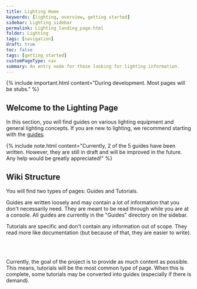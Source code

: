 ```yaml
---
title: Lighting Home
keywords: [lighting, overview, getting started]
sidebar: Lighting_sidebar
permalink: Lighting_landing_page.html
folder: Lighting
tags: [navigation]
draft: true
toc: false
tags: [getting_started]
customPageType: nav
summary: An entry node for those looking for lighting information.
---
```



{% include important.html content="During development. Most pages will be stubs." %}
## Welcome to the Lighting Page

In this section, you will find guides on various lighting equipment and general lighting concepts. If you are new to lighting, we recommend starting with the [guides](./Lighting_level_0.html).

{% include note.html content="Currently, 2 of the 5 guides have been written. However, they are still in draft and will be improved in the future. Any help would be greatly appreciated!" %}


## Wiki Structure
You will find two types of pages: Guides and Tutorials.

Guides are written loosely and may contain a lot of information that you don't necessarily need. They are meant to be read through while you are at a console. All guides are currently in the "Guides" directory on the sidebar.

Tutorials are specific and don't contain any information out of scope. They read more like documentation (but because of that, they are easier to write).

<br><br>

Currently, the goal of the project is to provide as much content as possible. This means, tutorials will be the most common type of page. When this is complete, some tutorials may be converted into guides (especially if there is demand).